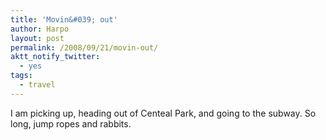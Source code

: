 ```yaml
---
title: 'Movin&#039; out'
author: Harpo
layout: post
permalink: /2008/09/21/movin-out/
aktt_notify_twitter:
  - yes
tags:
  - travel
---
```

I am picking up, heading out of Centeal Park, and going to the subway. So long, jump ropes and rabbits.
